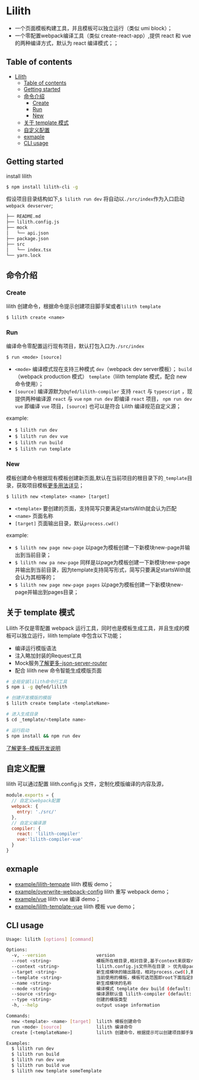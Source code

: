 # Lilith

- 一个页面模板构建工具，并且模板可以独立运行（类似 umi block）；
- 一个零配置webpack编译工具（类似 create-react-app）,提供 react 和 vue 的两种编译方式，默认为 react 编译模式；；

## Table of contents

- [Lilith](#lilith)
  - [Table of contents](#table-of-contents)
  - [Getting started](#getting-started)
  - [命令介绍](#%e5%91%bd%e4%bb%a4%e4%bb%8b%e7%bb%8d)
    - [Create](#create)
    - [Run](#run)
    - [New](#new)
  - [关于 template 模式](#%e5%85%b3%e4%ba%8e-template-%e6%a8%a1%e5%bc%8f)
  - [自定义配置](#%e8%87%aa%e5%ae%9a%e4%b9%89%e9%85%8d%e7%bd%ae)
  - [exmaple](#exmaple)
  - [CLI usage](#cli-usage)
  
## Getting started

install lilith

```bash
$ npm install lilith-cli -g
```

假设项目目录结构如下,`$ lilith run dev` 将自动以`./src/index`作为入口启动 `webpack devserver`;

```bash
├── README.md
├── lilith.config.js
├── mock
│   └── api.json
├── package.json
├── src
│   └── index.tsx
└── yarn.lock
```

## 命令介绍

### Create

lilith 创建命令，根据命令提示创建项目脚手架或者`lilith template`

`$ lilith create <name>`


### Run 

编译命令零配置运行现有项目，默认打包入口为`./src/index`

`$ run <mode> [source]` 

- `<mode>` 编译模式现在支持三种模式 `dev`（webpack dev server模板）； `build`（webpack production 模式） `template`（lilith template 模式，配合 new 命令使用）；
- `[source]` 编译源默为`@qfed/lilith-compiler` 支持 `react` 与 `typescript` ，现提供两种编译源 `react` 与 `vue` `npm run dev` 即编译 `react` 项目， `npm run dev vue` 即编译 `vue` 项目，`[source]` 也可以是符合 Lilith 编译规范自定义源；

example:

- `$ lilith run dev`
- `$ lilith run dev vue`
- `$ lilith run build`
- `$ lilith run template`



### New

模板创建命令根据现有模板创建新页面,默认在当前项目的根目录下的`_template`目录，获取项目模板[更多用法详见](https://github.com/advence-liz/quickly-template)；

`$ lilith new <template> <name> [target]`

- `<template>` 要创建的页面，支持简写只要满足startsWith就会认为匹配
- `<name>` 页面名称
- `[target]` 页面输出目录，默认`process.cwd()`

example:

- `$ lilith new page new-page` 以page为模板创建一下新模块new-page并输出到当前目录；
- `$ lilith new pa new-page` 同样是以page为模板创建一下新模块new-page并输出到当前目录，因为template支持简写形式，简写只要满足startsWith就会认为其相等的；
- `$ lilith new page new-page pages` 以page为模板创建一下新模块new-page并输出到pages目录；

## 关于 template 模式

Lilith 不仅是零配置 webpack 运行工具，同时也是模板生成工具，并且生成的模板可以独立运行，lilith template 中包含以下功能；
  - 编译运行模版语法
  - 注入略加封装的Request工具
  - Mock服务[了解更多-json-server-router](https://github.com/advence-liz/json-server-router)
  - 配合 lilith new 命令智能生成模版页面

```bash
# 全局安装lilith命令行工具
$ npm i -g @qfed/lilith 

# 创建开发模版的模版
$ lilith create template <templateName> 

# 进入生成目录
$ cd _template/<template name>

# 运行启动
$ npm install && npm run dev
```

[了解更多-模板开发说明](./packages/lilith-cli/_template/template/README.md)


## 自定义配置

lilith 可以通过配置 lilith.config.js 文件，定制化模版编译的内容及源，

```javascript
module.exports = {
  // 自定义webpack配置
  webpack: {
    entry: './src/'
  },
  // 自定义编译源
  compiler: {
    react: 'lilith-compiler'
    vue:'lilith-compiler-vue'
  }
}
```

## exmaple

- [example/lilith-tempate](./packages/lilith-cli/example/lilith-template/) lilith 模板 demo；
- [example/overwrite-webpack-config](./packages/lilith-cli/example/overwrite-webpack-config/) lilith 重写 webpack demo；
- [example/vue](./packages/lilith-cli/example/vue/) lilith vue 编译 demo；
- [example/lilith-template-vue](./packages/lilith-cli/example/lilith-template-vue/) lilith 模板 vue demo；


## CLI usage

```bash
Usage: lilith [options] [command]

Options:
  -v, --version                   version
  --root <string>                 模板所在根目录,相对目录,基于context来获取root的绝对路径，默认值"_template" (default: "_template")
  --context <string>              lilith.config.js文件所在目录 > 优先级package.json所在目录 > process.cwd() (default: process.cwd())
  --target <string>               新生成模块的输出路径，相对process.cwd(),默认"." (default: ".")
  --template <string>             当前使用的模板，模板可选范围即root下面指定的模板，支持简写即当前有模板page那么p,pa,pag等效
  --name <string>                 新生成模块的名称
  --mode <string>                 编译模式 template dev build (default: "dev")
  --source <string>               编译源默认值 lilith-compiler (default: "lilith-compiler")
  --type <string>                 创建的模版类型
  -h, --help                      output usage information

Commands:
  new <template> <name> [target]  lilith 模板创建命令
  run <mode> [source]             lilith 编译命令
  create [<templateName>]         lilith 创建命令，根据提示可以创建项目脚手架或者lilith模板

Examples:
  $ lilith run dev
  $ lilith run build
  $ lilith run dev vue
  $ lilith run build vue
  $ lilith new template someTemplate
```  
